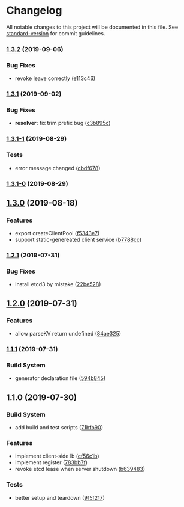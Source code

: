 # Changelog

All notable changes to this project will be documented in this file. See [standard-version](https://github.com/conventional-changelog/standard-version) for commit guidelines.

### [1.3.2](https://github.com/edvardchen/grpclb/compare/v1.3.1...v1.3.2) (2019-09-06)


### Bug Fixes

* revoke leave correctly ([e113c46](https://github.com/edvardchen/grpclb/commit/e113c46))



### [1.3.1](https://github.com/edvardchen/grpclb/compare/v1.3.1-1...v1.3.1) (2019-09-02)


### Bug Fixes

* **resolver:** fix trim prefix bug ([c3b895c](https://github.com/edvardchen/grpclb/commit/c3b895c))



### [1.3.1-1](https://github.com/edvardchen/grpclb/compare/v1.3.1-0...v1.3.1-1) (2019-08-29)


### Tests

* error message changed ([cbdf678](https://github.com/edvardchen/grpclb/commit/cbdf678))



### [1.3.1-0](https://github.com/edvardchen/grpclb/compare/v1.3.0...v1.3.1-0) (2019-08-29)



## [1.3.0](https://github.com/edvardchen/grpclb/compare/v1.2.1...v1.3.0) (2019-08-18)


### Features

* export createClientPool ([f5343e7](https://github.com/edvardchen/grpclb/commit/f5343e7))
* support static-genereated client service ([b7788cc](https://github.com/edvardchen/grpclb/commit/b7788cc))

### [1.2.1](https://github.com/edvardchen/grpclb/compare/v1.2.0...v1.2.1) (2019-07-31)


### Bug Fixes

* install etcd3 by mistake ([22be528](https://github.com/edvardchen/grpclb/commit/22be528))



## [1.2.0](https://github.com/edvardchen/grpclb/compare/v1.1.1...v1.2.0) (2019-07-31)


### Features

* allow parseKV return undefined ([84ae325](https://github.com/edvardchen/grpclb/commit/84ae325))



### [1.1.1](https://github.com/edvardchen/grpclb/compare/v1.1.0...v1.1.1) (2019-07-31)


### Build System

* generator declaration file ([594b845](https://github.com/edvardchen/grpclb/commit/594b845))



## 1.1.0 (2019-07-30)


### Build System

* add build and test scripts ([71bfb90](https://github.com/edvardchen/grpclb/commit/71bfb90))


### Features

* implement client-side lb ([cf56c1b](https://github.com/edvardchen/grpclb/commit/cf56c1b))
* implement register ([783bb7f](https://github.com/edvardchen/grpclb/commit/783bb7f))
* revoke etcd lease when server shutdown ([b639483](https://github.com/edvardchen/grpclb/commit/b639483))


### Tests

* better setup and teardown ([915f217](https://github.com/edvardchen/grpclb/commit/915f217))
